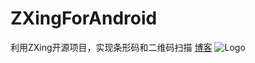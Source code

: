 # ZXingForAndroid
利用ZXing开源项目，实现条形码和二维码扫描 
[博客](http://blog.csdn.net/zhouhuakang/article/details/47101633)
![Logo](http://img.blog.csdn.net/20150728134544747?watermark/2/text/aHR0cDovL2Jsb2cuY3Nkbi5uZXQv/font/5a6L5L2T/fontsize/400/fill/I0JBQkFCMA==/dissolve/70/gravity/SouthEast)
